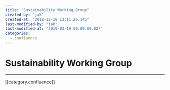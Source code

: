 ```yaml
---
title: "Sustainability Working Group"
created-by: "jak"
created-at: "2018-12-18 13:11:26.145"
last-modified-by: "jak"
last-modified-at: "2019-03-19 09:09:09.027"
categories:
  - confluence
---
```


# Sustainability Working Group


---

[[category.confluence]]
